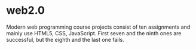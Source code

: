 # web2.0
Modern web programming course projects consist of ten assignments and mainly use HTML5, CSS, JavaScript.  First seven and the ninth ones are successful, but the eighth and the last one fails.
